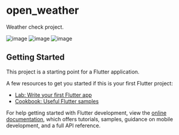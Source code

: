 # open_weather

Weather check project.

![image](https://github.com/aman-samatov/OpenWeatherFlutter/assets/152772418/855c497a-63ce-413d-9838-6fc8678f5b10)
![image](https://github.com/aman-samatov/OpenWeatherFlutter/assets/152772418/b70a7226-e50c-45ff-940b-d3c09d915ada)
![image](https://github.com/aman-samatov/OpenWeatherFlutter/assets/152772418/2a717de7-fccb-41dc-b14d-55c1c16df405)




## Getting Started

This project is a starting point for a Flutter application.

A few resources to get you started if this is your first Flutter project:

- [Lab: Write your first Flutter app](https://docs.flutter.dev/get-started/codelab)
- [Cookbook: Useful Flutter samples](https://docs.flutter.dev/cookbook)

For help getting started with Flutter development, view the
[online documentation](https://docs.flutter.dev/), which offers tutorials,
samples, guidance on mobile development, and a full API reference.
